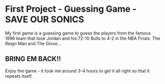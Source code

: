 
# First Project - Guessing Game - SAVE OUR SONICS

My first game is a guessing game to guess the players from the famous 1996 team
that took Jordan and his 72-10 Bulls to 4-2 in the NBA Finals. The Reign Man and The Glove...

## BRING EM BACK!!

Enjoy the game - it took me around 3-4 hours to get it all right so that it repeats itself.
